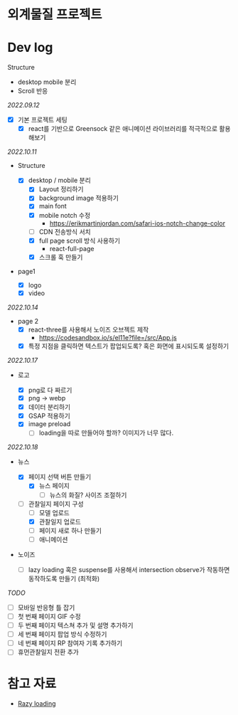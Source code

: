 # 외계물질 프로젝트

# Dev log

Structure

- desktop mobile 분리
- Scroll 반응

_2022.09.12_

- [x] 기본 프로젝트 세팅
  - [x] react를 기반으로 Greensock 같은 애니메이션 라이브러리를 적극적으로 활용해보기

_2022.10.11_

- Structure

  - [x] desktop / mobile 분리
    - [x] Layout 정리하기
    - [x] background image 적용하기
    - [x] main font
    - [x] mobile notch 수정
      - https://erikmartinjordan.com/safari-ios-notch-change-color
    - [ ] CDN 전송방식 서치
    - [x] full page scroll 방식 사용하기
      - react-full-page
    - [x] 스크롤 훅 만들기

- page1

  - [x] logo
  - [x] video

_2022.10.14_

- page 2
  - [x] react-three를 사용해서 노이즈 오브젝트 제작
    - https://codesandbox.io/s/el11e?file=/src/App.js
  - [x] 특정 지점을 클릭하면 텍스트가 팝업되도록? 혹은 화면에 표시되도록 설정하기

_2022.10.17_

- 로고

  - [x] png로 다 짜르기
  - [x] png -> webp
  - [x] 데이터 분리하기
  - [x] GSAP 적용하기
  - [x] image preload
    - [ ] loading을 따로 만들어야 할까? 이미지가 너무 많다.

_2022.10.18_

- 뉴스

  - [x] 페이지 선택 버튼 만들기
    - [x] 뉴스 페이지
      - [ ] 뉴스의 화질? 사이즈 조절하기
  - [ ] 관찰일지 페이지 구성
    - [ ] 모델 업로드
    - [x] 관찰일지 업로드
    - [ ] 페이지 새로 하나 만들기
    - [ ] 애니메이션

- 노이즈
  - [ ] lazy loading 혹은 suspense를 사용해서 intersection observe가 작동하면 동작하도록 만들기 (최적화)

_TODO_

- [ ] 모바일 반응형 틀 잡기
- [ ] 첫 번째 페이지 GIF 수정
- [ ] 두 번째 페이지 텍스쳐 추가 및 설명 추가하기
- [ ] 세 번째 페이지 팝업 방식 수정하기
- [ ] 네 번째 페이지 RP 참여자 기록 추가하기
- [ ] 휴먼관찰일지 전환 추가

# 참고 자료

- [Razy loading](https://web.dev/i18n/ko/code-splitting-suspense/)
